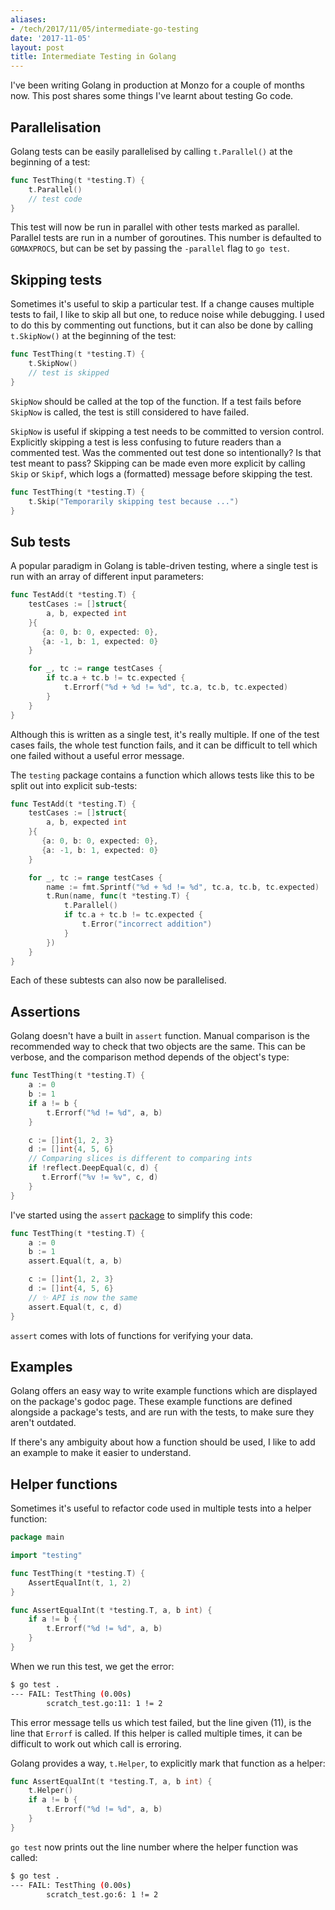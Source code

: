 ```yaml
---
aliases:
- /tech/2017/11/05/intermediate-go-testing
date: '2017-11-05'
layout: post
title: Intermediate Testing in Golang
---
```


I've been writing Golang in production at Monzo for a couple of months now. This
post shares some things I've learnt about testing Go code.

## Parallelisation

Golang tests can be easily parallelised by calling `t.Parallel()` at the
beginning of a test:

```go
func TestThing(t *testing.T) {
    t.Parallel()
    // test code
}
```

This test will now be run in parallel with other tests marked as parallel.
Parallel tests are run in a number of goroutines. This number is defaulted to
`GOMAXPROCS`, but can be set by passing the `-parallel` flag to `go test`.

## Skipping tests

Sometimes it's useful to skip a particular test. If a change causes multiple
tests to fail, I like to skip all but one, to reduce noise while debugging. I
used to do this by commenting out functions, but it can also be done by calling
`t.SkipNow()` at the beginning of the test: 

```go
func TestThing(t *testing.T) {
    t.SkipNow()
    // test is skipped
}
```

`SkipNow` should be called at the top of the function. If a test fails before
`SkipNow` is called, the test is still considered to have failed.

`SkipNow` is useful if skipping a test needs to be committed to version control.
Explicitly skipping a test is less confusing to future readers than a commented
test. Was the commented out test done so intentionally? Is that test meant to
pass? Skipping can be made even more explicit by calling `Skip` or `Skipf`,
which logs a (formatted) message before skipping the test.

```go
func TestThing(t *testing.T) {
    t.Skip("Temporarily skipping test because ...")
}
```

## Sub tests 

A popular paradigm in Golang is table-driven testing, where a single test is run
with an array of different input parameters:

```go
func TestAdd(t *testing.T) {
    testCases := []struct{
        a, b, expected int    
    }{
       {a: 0, b: 0, expected: 0},
       {a: -1, b: 1, expected: 0}
    }

    for _, tc := range testCases {
        if tc.a + tc.b != tc.expected {
            t.Errorf("%d + %d != %d", tc.a, tc.b, tc.expected)
        }
    }
}
```

Although this is written as a single test, it's really multiple. If one of
the test cases fails, the whole test function fails, and it can be difficult to
tell which one failed without a useful error message.

The `testing` package contains a function which allows tests like this to be
split out into explicit sub-tests:

```go
func TestAdd(t *testing.T) {
    testCases := []struct{
        a, b, expected int    
    }{
       {a: 0, b: 0, expected: 0},
       {a: -1, b: 1, expected: 0}
    }

    for _, tc := range testCases {
        name := fmt.Sprintf("%d + %d != %d", tc.a, tc.b, tc.expected)
        t.Run(name, func(t *testing.T) {
            t.Parallel()
            if tc.a + tc.b != tc.expected {
                t.Error("incorrect addition")
            }
        })
    }
}
```

Each of these subtests can also now be parallelised.

## Assertions

Golang doesn't have a built in `assert` function. Manual comparison is the
recommended way to check that two objects are the same. This can be verbose, and
the comparison method depends of the object's type:

```go
func TestThing(t *testing.T) {
    a := 0
    b := 1
    if a != b {
        t.Errorf("%d != %d", a, b)
    }

    c := []int{1, 2, 3}
    d := []int{4, 5, 6}
    // Comparing slices is different to comparing ints
    if !reflect.DeepEqual(c, d) {
       t.Errorf("%v != %v", c, d)
    }
}
```

I've started using the `assert`
[package](https://godoc.org/github.com/stretchr/testify/assert) to simplify this
code:

```go
func TestThing(t *testing.T) {
    a := 0
    b := 1
    assert.Equal(t, a, b)

    c := []int{1, 2, 3}
    d := []int{4, 5, 6}
    // ✨ API is now the same
    assert.Equal(t, c, d)
}
```

`assert` comes with lots of functions for verifying your data.

## Examples

Golang offers an easy way to write example functions which are displayed on the
package's godoc page. These example functions are defined alongside a package's
tests, and are run with the tests, to make sure they aren't outdated. 

If there's any ambiguity about how a function should be used, I like to add an
example to make it easier to understand. 

## Helper functions

Sometimes it's useful to refactor code used in multiple tests into a helper
function:

```go
package main

import "testing"

func TestThing(t *testing.T) {
	AssertEqualInt(t, 1, 2)
}

func AssertEqualInt(t *testing.T, a, b int) {
	if a != b {
		t.Errorf("%d != %d", a, b)
	}
}
```

When we run this test, we get the error:

```sh
$ go test .
--- FAIL: TestThing (0.00s)
        scratch_test.go:11: 1 != 2
```

This error message tells us which test failed, but the line given (11), is the
line that `Errorf` is called. If this helper is called multiple times, it can
be difficult to work out which call is erroring.

Golang provides a way, `t.Helper`, to explicitly mark that function as a helper:

```go
func AssertEqualInt(t *testing.T, a, b int) {
    t.Helper()
	if a != b {
		t.Errorf("%d != %d", a, b)
	}
}
```

`go test` now prints out the line number where the helper function was called:

```sh
$ go test .
--- FAIL: TestThing (0.00s)
        scratch_test.go:6: 1 != 2
```
